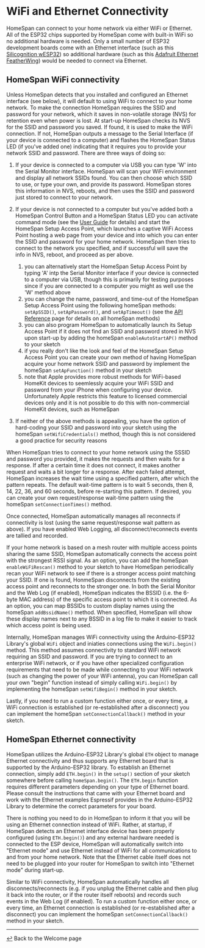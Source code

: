 # WiFi and Ethernet Connectivity

HomeSpan can connect to your home network via either WiFi or Ethernet. All of the ESP32 chips supported by HomeSpan come with built-in WiFi so no additional hardware is needed. Only a small number of ESP32 development boards come with an Ethernet interface (such as this [Silicognition wESP32](https://wesp32.com)) so additional hardware (such as this [Adafruit Ethernet FeatherWing](https://www.adafruit.com/product/3201)) would be needed to connect via Ethernet.

## HomeSpan WiFi connectivity

Unless HomeSpan detects that you installed and configured an Ethernet interface (see below), it will default to using WiFi to connect to your home network.  To make the connection HomeSpan requires the SSID and password for your network, which it saves in non-volatile storage (NVS) for retention even when power is lost.  At start-up HomeSpan checks its NVS for the SSID and password you saved.  If found, it is used to make the WiFi connection.  If not, HomeSpan outputs a message to the Serial Interface (if your device is connected to a computer) and flashes the HomeSpan Status LED (if you've added one) indicating that it requires you to provide your network SSID and password.  There are three ways of doing so:

1. If your device is connected to a computer via USB you can type 'W' into the Serial Monitor interface.  HomeSpan will scan your WiFi environment and display all network SSIDs found.  You can then choose which SSID to use, or type your own, and provide its password.  HomeSpan stores this information in NVS, reboots, and then uses the SSID and password just stored to connect to your network.

1. If your device is not connected to a computer but you've added both a HomeSpan Control Button and a HomeSpan Status LED you can activate command mode (see the [User Guide](UserGuide.md) for details) and start the HomeSpan Setup Access Point, which launches a captive WiFi Access Point hosting a web page from your device and into which you can enter the SSID and password for your home network.  HomeSpan then tries to connect to the network you specified, and if successful will save the info in NVS, reboot, and proceed as per above.   
    1. you can alternatively start the HomeSpan Setup Access Point by typing 'A' intp the Serial Monitor interface if your device is connected to a computer via USB, though this is primarily for testing purposes since if you are connected to a computer you might as well use the 'W' method above
    1. you can change the name, password, and time-out of the HomeSpan Setup Access Point using the following homeSpan methods: `setApSSID()`, `setApPassword()`, and `setApTimeout()` (see the [API Reference](Reference.md) page for details on all homeSpan methods)
    1. you can also program HomeSpan to automatically launch its Setup Access Point if it does not find an SSID and password stored in NVS upon start-up by adding the homeSpan `enableAutoStartAP()` method to your sketch
    1. if you really don't like the look and feel of the HomeSpan Setup Access Point you can create your own method of having HomeSpan acquire your home network SSID and password by implement the homeSpan `setApFunction()` method in your sketch
    1. note that Apple provides more robust methods for WiFi-based HomeKit devices to seemlessly acquire your WiFi SSID and password from your iPhone when configuring your device.  Unfortunately Apple restricts this feature to licensed commercial devices only and it is not possible to do this with non-commercial HomeKit devices, such as HomeSpan
    
1. If neither of the above methods is appealing, you have the option of hard-coding your SSID and password into your sketch using the homeSpan `setWifiCredentials()` method, though this is not considered a good practice for security reasons

When HomeSpan tries to connect to your home network using the SSSID and password you provided, it makes the requests and then waits for a response.  If after a certain time it does not connect, it makes another request and waits a bit longer for a response.  After each failed attempt, HomeSpan increases the wait time using a specified pattern, after which the pattern repeats.  The default wait-time pattern is to wait 5 seconds, then 8, 14, 22, 36, and 60 seconds, before re-starting this pattern.  If desired, you can create your own request/response wait-time pattern using the homeSpan `setConnectionTimes()` method.

Once connected, HomeSpan automatically manages all reconnects if connectivity is lost (using the same request/response wait pattern as above).  If you have enabled Web Logging, all disconnect/reconnects events are tallied and recorded.

If your home network is based on a mesh router with multiple access points sharing the same SSID, HomeSpan automatically connects the access point with the strongest RSSI signal.  As an option, you can add the homeSpan `enableWiFiRescan()` method to your sketch to have HomeSpan periodically recan your WiFi network to see if there is a stronger access point matching your SSID.  If one is found, HonmeSpan disconnects from the existing access point and reconnects to the stronger one.  In both the Serial Monitor and the Web Log (if enabled), HomeSpan indicates the BSSID (i.e. the 6-byte MAC address) of the specific access point to which it is connected.  As an option, you can map BSSIDs to custom display names using the homeSpan `addBssidName()` method.  When specified, HomeSpan will show these display names next to any BSSID in a log file to make it easier to track which access point is being used.

Internally, HomeSpan manages WiFi connectivity using the Arduino-ESP32 Library's global `WiFi` object and iniaties connections using the `WiFi.begin()` method.  This method assumes connectivity to standard WiFi network requiring an SSID and password.  If you are trying to connect to an enterprise WiFi network, or if you have other specialized configuration requirements that need to be made while connecting to your WiFi network (such as changing the power of your WiFi antenna), you can HomeSpan call your own "begin" function instead of simply calling `WiFi.begin()` by implementing the homeSpan `setWifiBegin()` method in your sketch.

Lastly, if you need to run a custom function either once, or every time, a WiFi connection is established (or re-established after a disconnect) you can implement the homeSpan `setConnectionCallback()` method in your sketch.

## HomeSpan Ethernet connectivity

HomeSpan utilizes the Arduino-ESP32 Library's global `ETH` object to manage Ethernet connectivity and thus supports any Ethernet board that is supported by the Arduino-ESP32 library.  To establish an Ethernet connection, simply add `ETH.begin()` in the `setup()` section of your sketch somewhere before calling `homeSpan.begin()`.  The `ETH.begin` function requires different parameters depending on your type of Ethernet board.  Please consult the instructions that came with your Ethernet board and work with the Ethernet examples Espressif provides in the Arduino-ESP32 Library to determine the correct parameters for your board.

There is nothing you need to do in HomeSpan to inform it that you will be using an Ethernet connection instead of WiFi.  Rather, at startup, if HomeSpan detects an Ethernet interface device has been properly configured (using `ETH.begin()`) and any external hardware needed is connected to the ESP device, HomeSpan will automatically switch into "Ethernet mode" and use Ethernet instead of WiFi for all communications to and from your home network.  Note that the Ethernet cable itself does not need to be plugged into your router for HomeSpan to switch into "Ethernet mode" during start-up.

Similar to WiFi connectivity, HomeSpan automatically handles all disconnects/reconnects (e.g. if you unplug the Ethernet cable and then plug it back into the router, or if the router itself reboots) and records such events in the Web Log (if enabled).  To run a custom function either once, or every time, an Ethernet connection is established (or re-established after a disconnect) you can implement the homeSpan `setConnectionCallback()` method in your sketch.

---

[↩️](../README.md) Back to the Welcome page


